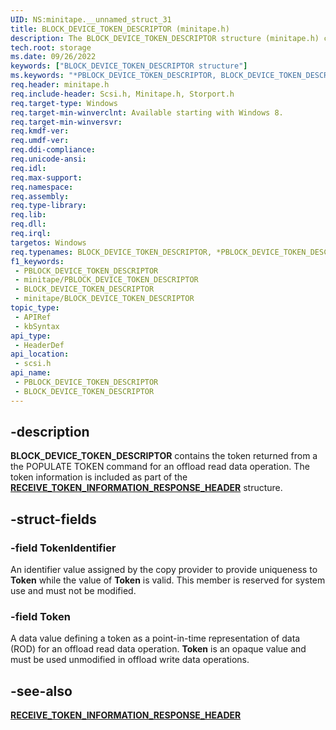 ```yaml
---
UID: NS:minitape.__unnamed_struct_31
title: BLOCK_DEVICE_TOKEN_DESCRIPTOR (minitape.h)
description: The BLOCK_DEVICE_TOKEN_DESCRIPTOR structure (minitape.h) contains the token returned from the POPULATE TOKEN command for an offload read data operation.
tech.root: storage
ms.date: 09/26/2022
keywords: ["BLOCK_DEVICE_TOKEN_DESCRIPTOR structure"]
ms.keywords: "*PBLOCK_DEVICE_TOKEN_DESCRIPTOR, BLOCK_DEVICE_TOKEN_DESCRIPTOR, BLOCK_DEVICE_TOKEN_DESCRIPTOR structure [Storage Devices], PBLOCK_DEVICE_TOKEN_DESCRIPTOR, PBLOCK_DEVICE_TOKEN_DESCRIPTOR structure pointer [Storage Devices], scsi/BLOCK_DEVICE_TOKEN_DESCRIPTOR, scsi/PBLOCK_DEVICE_TOKEN_DESCRIPTOR, storage.block_device_token_descriptor"
req.header: minitape.h
req.include-header: Scsi.h, Minitape.h, Storport.h
req.target-type: Windows
req.target-min-winverclnt: Available starting with Windows 8.
req.target-min-winversvr: 
req.kmdf-ver: 
req.umdf-ver: 
req.ddi-compliance: 
req.unicode-ansi: 
req.idl: 
req.max-support: 
req.namespace: 
req.assembly: 
req.type-library: 
req.lib: 
req.dll: 
req.irql: 
targetos: Windows
req.typenames: BLOCK_DEVICE_TOKEN_DESCRIPTOR, *PBLOCK_DEVICE_TOKEN_DESCRIPTOR
f1_keywords:
 - PBLOCK_DEVICE_TOKEN_DESCRIPTOR
 - minitape/PBLOCK_DEVICE_TOKEN_DESCRIPTOR
 - BLOCK_DEVICE_TOKEN_DESCRIPTOR
 - minitape/BLOCK_DEVICE_TOKEN_DESCRIPTOR
topic_type:
 - APIRef
 - kbSyntax
api_type:
 - HeaderDef
api_location:
 - scsi.h
api_name:
 - PBLOCK_DEVICE_TOKEN_DESCRIPTOR
 - BLOCK_DEVICE_TOKEN_DESCRIPTOR
---
```


## -description

**BLOCK_DEVICE_TOKEN_DESCRIPTOR** contains the token returned from a the POPULATE TOKEN command for an offload read data operation. The token information is included as part of the [**RECEIVE_TOKEN_INFORMATION_RESPONSE_HEADER**](/windows-hardware/drivers/ddi/minitape/ns-minitape-receive_token_information_response_header) structure.

## -struct-fields

### -field TokenIdentifier

An identifier value assigned by the copy provider to provide uniqueness to **Token** while the value of **Token** is valid. This member is reserved for system use and must not be modified.

### -field Token

A data value defining a token as a point-in-time representation of data (ROD) for an offload read data operation. **Token** is an opaque value and must be used unmodified in offload write data operations.

## -see-also

[**RECEIVE_TOKEN_INFORMATION_RESPONSE_HEADER**](/windows-hardware/drivers/ddi/minitape/ns-minitape-receive_token_information_response_header)
